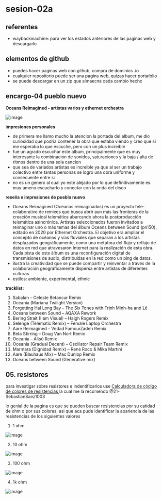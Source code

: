 # sesion-02a

## referentes

- waybackmachine: para ver los estados anteriores de las paginas web y descargarlo

## elementos de github

- puedes hacer paginas web con github, compra de dominios .io
- cualquier repositorio puede ser una pagina web, quizas hacer portafolio
- se puede descargar en un zip que almaecna cada cambio hecho

## encargo-04 pueblo nuevo

__Oceans Reimagined - artistas varios y ethernet orchestra__

![image](https://github.com/user-attachments/assets/b1232b17-8aa6-4407-a313-abf064c87dde)

__impresiones personales__
- de primera me llamo mucho la atencion la portada del album, me dio curiosidad que podria contener la obra que estaba viendo y creo que si me esperaba lo que escuche, pero con un plus increible
- fue un agrado escuchar este album, principalmente que es muy interesante la combinacion de sonidos, saturaciones y la baja / alta de ritmos dentro de una sola cancion
- que sea de variados artistas es increible ya que al ser un trabajo colectivo entre tantas personas se logro una obra uniforme y consecuente entre si
- no es un genero al cual yo este alejado por lo que definitivamente es muy ameno escucharlo y conectar con la onda del disco

__reseña e impresiones de pueblo nuevo__
- Oceans Reimagined (Océanos reimaginados) es un proyecto tele-colaborativo de remixes que busca abrir aun más las fronteras de la creación musical telemática abarcando ahora la postproducción telemática asincrónica. Artistas seleccionados fueron invitados a reimaginar uno o más temas del álbum Oceans between Sound (pn150), editado en 2020 por Ethernet Orchestra. El objetivo era ampliar el concepto de océanos y vías fluviales que separan a los artistas desplazados geográficamente, como una metáfora del flujo y reflujo de datos en red que atravesaron Internet para la realización de esta obra. Cada pista de este álbum es una reconfiguración digital de transmisiones de audio, distribuidas en la red como un ping de datos.
- ilustra la creatividad que se puede compartir y reinventar a través de la colaboración geográficamente dispersa entre artistas de diferentes culturas
- estilos: ambiente, experimental, ethnic

__tracklist:__  
1. Sabalan – Celeste Betancur Remix
2. Oceania (Mariana Twilight Version)
3. Forgetting Hal Long Bay – The Six Tones with Trịnh Minh-ha and Lê
4. Oceans between Sound – AQAXA Rework
5. Bering Strait (I am Visual) – Haigh Rogers Remix
6. Selenge (Telematic Remix) – Female Laptop Orchestra
7. Aare Reimagined – Vedad FamourZadeh Remix
8. Beta Stirring – Doug Van Nort Remix
9. Oceania – Alisú Remix
10. Oceania (Gradual Decent) – Oscillator Repair Team Remix
11. Marmara (Dignidad Remix) – René Roco & Mika Martini
12. Aare (Blauhaus Mix) – Mac Dunlop Remix
13. Oceans between Sound (Generative mix)

## 05. resistores

para investigar sobre resistores e indentificarlos use [Calculadora de código de colores de resistencias ](https://www.digikey.com/es/resources/conversion-calculators/conversion-calculator-resistor-color-code) la cual me la recomendo @21-SebastianSaez1003

lo genial de la pagina es que se pueden buscar resistencias por su catidad de ohm o por sus colores, asi que aca pude identificar la apariencia de las resistencias de los siguientes valores

1. 1 ohm

![image](https://github.com/user-attachments/assets/38a11ffc-4755-49c7-aa92-4251b4b2cd5b)

2. 10 ohm

![image](https://github.com/user-attachments/assets/0d8f39d3-06ec-410d-ac07-24b84f14a6c5)

3. 100 ohm

![image](https://github.com/user-attachments/assets/d03fdc43-157b-462b-8e27-d73ffacd45d8)

4. 1k ohm

![image](https://github.com/user-attachments/assets/d5d19921-c78c-451f-8fe6-417b0044f9a7)
